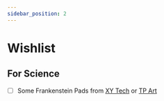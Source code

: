 ```yaml
---
sidebar_position: 2
---
```


# Wishlist

## For Science

- [ ] Some Frankenstein Pads from [XY Tech](https://www.xyte.ch) or [TP Art](https://www.tpart.net)
